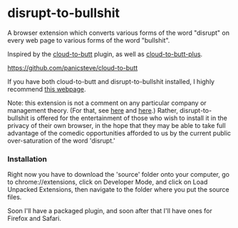 disrupt-to-bullshit
===================

A browser extension which converts various forms of the word "disrupt" on every web page to various forms of the word "bullshit".

Inspired by the [cloud-to-butt](https://github.com/panicsteve/cloud-to-butt) plugin, as well as [cloud-to-butt-plus](https://github.com/hank/cloud-to-butt).

https://github.com/panicsteve/cloud-to-butt

If you have both cloud-to-butt and disrupt-to-bullshit installed, I highly recommend [this webpage](http://www.forbes.com/sites/gregsatell/2014/01/05/why-the-cloud-just-might-be-the-most-disruptive-technology-ever/).

Note: this extension is not a comment on any particular company or management theory. (For that, see [here](http://www.newyorker.com/reporting/2014/06/23/140623fa_fact_lepore?currentPage=all) and [here](http://www.businessweek.com/articles/2014-06-20/clayton-christensen-responds-to-new-yorker-takedown-of-disruptive-innovation).) Rather, disrupt-to-bullshit is offered for the entertainment of those who wish to install it in the privacy of their own browser, in the hope that they may be able to take full advantage of the comedic opportunities afforded to us by the current public over-saturation of the word 'disrupt.'


### Installation

Right now you have to download the 'source' folder onto your computer, go to chrome://extensions, click on Developer Mode, and click on Load Unpacked Extensions, then navigate to the folder where you put the source files.

Soon I'll have a packaged plugin, and soon after that I'll have ones for Firefox and Safari.
